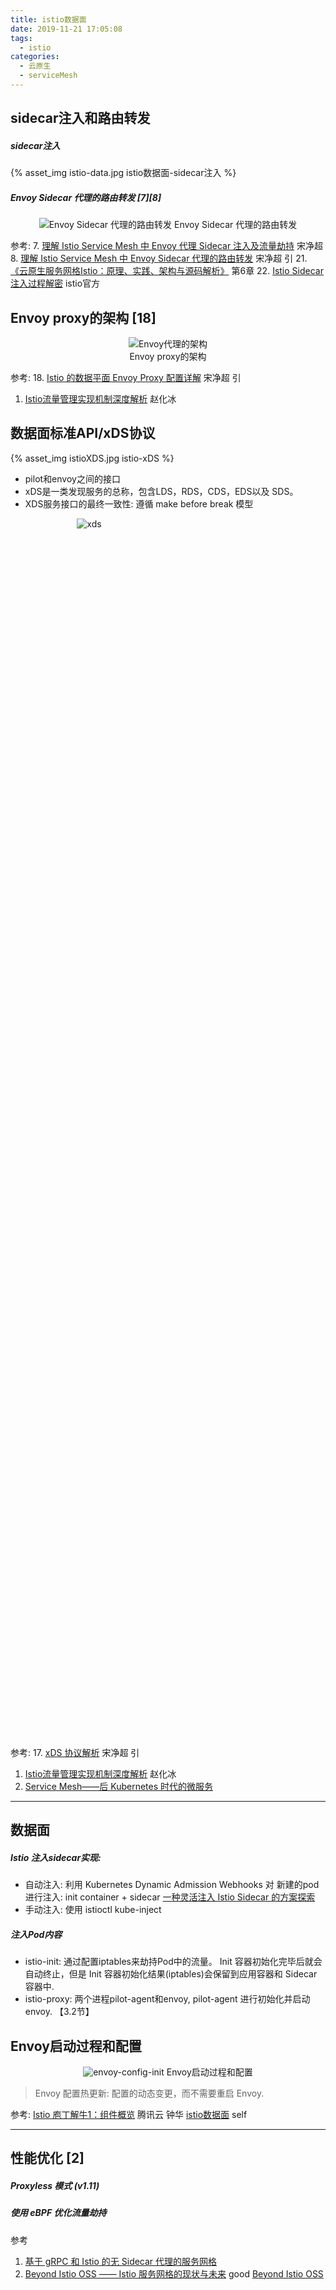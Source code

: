 ```yaml
---
title: istio数据面
date: 2019-11-21 17:05:08
tags:
  - istio
categories: 
  - 云原生
  - serviceMesh  
---
```


<p></p>
<!-- more -->

##  sidecar注入和路由转发
##### sidecar注入
{% asset_img  istio-data.jpg  istio数据面-sidecar注入 %}

##### Envoy Sidecar 代理的路由转发 [7][8]
<div style="text-align: center;">

![Envoy Sidecar 代理的路由转发](https://user-images.githubusercontent.com/5608425/64623499-a50fea80-d41b-11e9-9524-6d834fd45d88.jpg)  Envoy Sidecar 代理的路由转发
</div>

参考:
7. [理解 Istio Service Mesh 中 Envoy 代理 Sidecar 注入及流量劫持](https://jimmysong.io/posts/envoy-sidecar-injection-in-istio-service-mesh-deep-dive/)  宋净超
8. [理解 Istio Service Mesh 中 Envoy Sidecar 代理的路由转发](http://www.servicemesher.com/blog/envoy-sidecar-routing-of-istio-service-mesh-deep-dive/)  宋净超  引
21. [《云原生服务网格Istio：原理、实践、架构与源码解析》](https://item.jd.com/12538407.html) 第6章
22. [Istio Sidecar 注入过程解密](https://preliminary.istio.io/zh/blog/2019/data-plane-setup/) istio官方

##  Envoy proxy的架构 [18]
<div style="text-align: center;">

![Envoy代理的架构](https://user-images.githubusercontent.com/5608425/64623492-a3462700-d41b-11e9-8e2b-6fc0b05d8c5d.jpg)  
Envoy proxy的架构

</div>

参考:
18. [Istio 的数据平面 Envoy Proxy 配置详解](https://www.servicemesher.com/blog/envoy-proxy-config-deep-dive/)  宋净超 引
1. [Istio流量管理实现机制深度解析](https://zhaohuabing.com/post/2018-09-25-istio-traffic-management-impl-intro/)  赵化冰

##  数据面标准API/xDS协议
{% asset_img  istioXDS.jpg  istio-xDS %}

+ pilot和envoy之间的接口
+ xDS是一类发现服务的总称，包含LDS，RDS，CDS，EDS以及 SDS。
+ XDS服务接口的最终一致性: 遵循 make before break 模型

<div style="text-align: center; width: 50%; height: 50%">
	
![xds](https://user-images.githubusercontent.com/5608425/69417029-dded0980-0d52-11ea-96a1-4c14e08aadf8.jpg)
</div>

参考:
17. [xDS 协议解析](https://jimmysong.io/istio-handbook/concepts/envoy-xds-protocol.html)  宋净超  引
1. [Istio流量管理实现机制深度解析](https://zhaohuabing.com/post/2018-09-25-istio-traffic-management-impl-intro/)  赵化冰
2. [Service Mesh——后 Kubernetes 时代的微服务](https://www.servicemesher.com/blog/service-mesh-the-microservices-in-post-kubernetes-era/)


---


## 数据面
##### Istio 注入sidecar实现:
+ 自动注入: 利用 Kubernetes Dynamic Admission Webhooks 对 新建的pod 进行注入: init container + sidecar
  [一种灵活注入 Istio Sidecar 的方案探索](https://cloudnative.to/blog/istio-sidecar-injection-method/)
+ 手动注入: 使用 istioctl kube-inject

##### 注入Pod内容
+ istio-init: 
   通过配置iptables来劫持Pod中的流量。
   Init 容器初始化完毕后就会自动终止，但是 Init 容器初始化结果(iptables)会保留到应用容器和 Sidecar 容器中.
+ istio-proxy: 
   两个进程pilot-agent和envoy, pilot-agent 进行初始化并启动envoy. 【3.2节】

## Envoy启动过程和配置
<div style="text-align: center;">
	
![envoy-config-init](https://user-images.githubusercontent.com/5608425/69950671-b81feb80-152e-11ea-96ba-6261b7f4c09f.png)
Envoy启动过程和配置
</div>

> Envoy 配置热更新: 配置的动态变更，而不需要重启 Envoy.

参考:
[Istio 庖丁解牛1：组件概览](https://mp.weixin.qq.com/s/VwqxrZsVmn4a5PcVckaLxA)  腾讯云 钟华
[istio数据面](../../../../2019/11/21/istioDataplane/) self

-----
## 性能优化 [2]
##### Proxyless 模式  (v1.11)

##### 使用 eBPF 优化流量劫持

参考
1. [基于 gRPC 和 Istio 的无 Sidecar 代理的服务网格](https://zhuanlan.zhihu.com/p/437194208)
2. [Beyond Istio OSS —— Istio 服务网格的现状与未来](https://jimmysong.io/blog/beyond-istio-oss/#performance-optimizing) good
   [Beyond Istio OSS](https://docs.qq.com/pdf/DRWxETHNDZmRsS0l5?)







